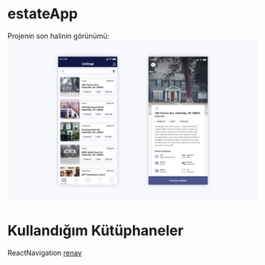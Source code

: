 # estateApp
Projenin son halinin görünümü:
![](project-design.jpg)

# Kullandığım Kütüphaneler
ReactNavigation [renav](https://reactnavigation.org/)
